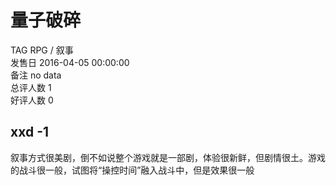 



# 量子破碎
  
TAG RPG / 叙事  
发售日 2016-04-05 00:00:00  
备注 no data  
总评人数 1  
好评人数 0
## xxd -1


叙事方式很美剧，倒不如说整个游戏就是一部剧，体验很新鲜，但剧情很土。游戏的战斗很一般，试图将“操控时间”融入战斗中，但是效果很一般